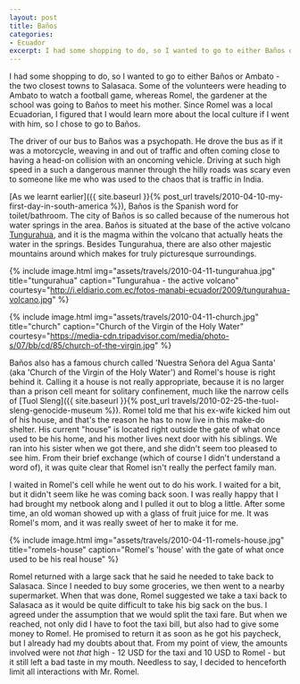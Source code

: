```yaml
---
layout: post
title: Baños
categories:
- Ecuador
excerpt: I had some shopping to do, so I wanted to go to either Baños or Ambato - the two closest towns to Salasaca. Some of the volunteers were heading to Ambato to watch a football game, whereas Romel, the gardener at the school was going to Baños to meet his mother.
---
```


I had some shopping to do, so I wanted to go to either Baños or Ambato - the two
closest towns to Salasaca. Some of the volunteers were heading to Ambato to
watch a football game, whereas Romel, the gardener at the school was going to
Baños to meet his mother. Since Romel was a local Ecuadorian, I figured that I
would learn more about the local culture if I went with him, so I chose to go to
Baños.

The driver of our bus to Baños was a psychopath. He drove the bus as if it was a
motorcycle, weaving in and out of traffic and often coming close to having a
head-on collision with an oncoming vehicle. Driving at such high speed in a such
a dangerous manner through the hilly roads was scary even to someone like me who
was used to the chaos that is traffic in India.

[As we learnt earlier]({{ site.baseurl }}{% post_url
travels/2010-04-10-my-first-day-in-south-america %}), Baños is the Spanish word
for toilet/bathroom. The city of Baños is so called because of the numerous hot
water springs in the area. Baños is situated at the base of the active volcano
[Tungurahua](https://en.wikipedia.org/wiki/Tungurahua), and it is the magma
within the volcano that actually heats the water in the springs. Besides
Tungurahua, there are also other majestic mountains around which makes for truly
picturesque surroundings.

{% include image.html
    img="assets/travels/2010-04-11-tungurahua.jpg"
    title="tungurahua"
    caption="Tungurahua - the active volcano"
    courtesy="http://i.eldiario.com.ec/fotos-manabi-ecuador/2009/tungurahua-volcano.jpg" %}

{% include image.html
    img="assets/travels/2010-04-11-church.jpg"
    title="church"
    caption="Church of the Virgin of the Holy Water"
    courtesy="https://media-cdn.tripadvisor.com/media/photo-s/07/bb/cd/85/church-of-the-virgin.jpg" %}

Baños also has a famous church called 'Nuestra Señora del Agua Santa' (aka
'Church of the Virgin of the Holy Water') and Romel's house is right behind it.
Calling it a house is not really appropriate, because it is no larger than a
prison cell meant for solitary confinement, much like the narrow cells of [Tuol
Sleng]({{ site.baseurl }}{% post_url
travels/2010-02-25-the-tuol-sleng-genocide-museum %}). Romel told me that his
ex-wife kicked him out of his house, and that's the reason he has to now live in
this make-do shelter. His current "house" is located right outside the gate of
what once used to be his home, and his mother lives next door with his siblings.
We ran into his sister when we got there, and she didn't seem too pleased to see
him. From their brief exchange (which of course I didn't understand a word of),
it was quite clear that Romel isn't really the perfect family man.

I waited in Romel's cell while he went out to do his work. I waited for a bit,
but it didn't seem like he was coming back soon. I was really happy that I had
brought my netbook along and I pulled it out to blog a little. After some time,
an old woman showed up with a glass of fruit juice for me. It was Romel's mom,
and it was really sweet of her to make it for me.

{% include image.html
    img="assets/travels/2010-04-11-romels-house.jpg"
    title="romels-house"
    caption="Romel's 'house' with the gate of what once used to be his real
        house" %}

Romel returned with a large sack that he said he needed to take back to
Salasaca. Since I needed to buy some groceries, we then went to a nearby
supermarket. When that was done, Romel suggested we take a taxi back to Salasaca
as it would be quite difficult to take his big sack on the bus. I agreed under
the assumption that we would split the taxi fare. But when we reached, not only
did I have to foot the taxi bill, but also had to give some money to Romel. He
promised to return it as soon as he got his paycheck, but I already had my
doubts about that. From my point of view, the amounts involved were not _that_
high - 12 USD for the taxi and 10 USD to Romel - but it still left a bad taste
in my mouth. Needless to say, I decided to henceforth limit all interactions
with Mr. Romel.
